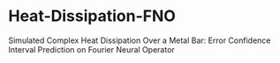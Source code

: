 # Heat-Dissipation-FNO
Simulated Complex Heat Dissipation Over a Metal Bar: Error Confidence Interval Prediction on Fourier Neural Operator
